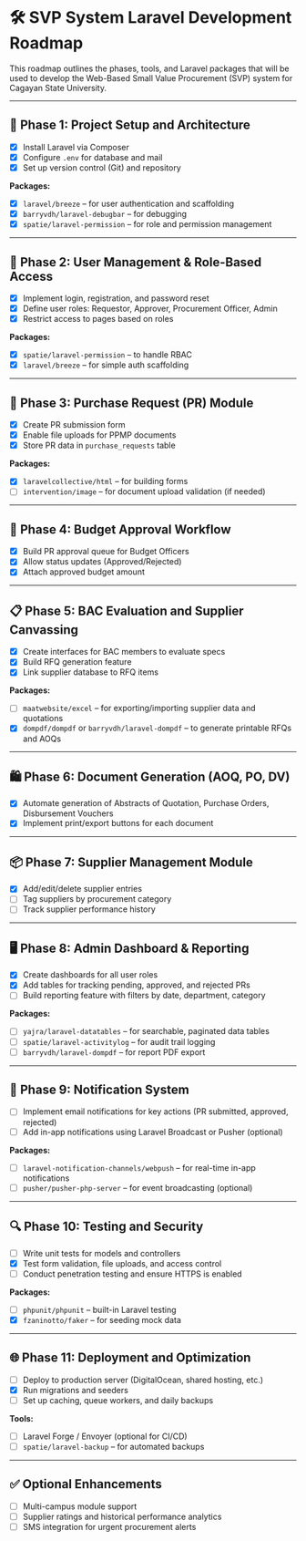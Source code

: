 # 🛠 SVP System Laravel Development Roadmap

This roadmap outlines the phases, tools, and Laravel packages that will be used to develop the Web-Based Small Value Procurement (SVP) system for Cagayan State University.

---

## 🚀 Phase 1: Project Setup and Architecture

- [x] Install Laravel via Composer
- [x] Configure `.env` for database and mail
- [x] Set up version control (Git) and repository

**Packages:**
- [x] `laravel/breeze` – for user authentication and scaffolding
- [x] `barryvdh/laravel-debugbar` – for debugging
- [x] `spatie/laravel-permission` – for role and permission management

---

## 🔐 Phase 2: User Management & Role-Based Access

- [x] Implement login, registration, and password reset
- [x] Define user roles: Requestor, Approver, Procurement Officer, Admin
- [x] Restrict access to pages based on roles

**Packages:**
- [x] `spatie/laravel-permission` – to handle RBAC
- [x] `laravel/breeze` – for simple auth scaffolding

---

## 📝 Phase 3: Purchase Request (PR) Module

- [x] Create PR submission form
- [x] Enable file uploads for PPMP documents
- [x] Store PR data in `purchase_requests` table

**Packages:**
- [x] `laravelcollective/html` – for building forms
- [ ] `intervention/image` – for document upload validation (if needed)

---

## 🧮 Phase 4: Budget Approval Workflow

- [x] Build PR approval queue for Budget Officers
- [x] Allow status updates (Approved/Rejected)
- [x] Attach approved budget amount

---

## 📋 Phase 5: BAC Evaluation and Supplier Canvassing

- [x] Create interfaces for BAC members to evaluate specs
- [x] Build RFQ generation feature
- [x] Link supplier database to RFQ items

**Packages:**
- [ ] `maatwebsite/excel` – for exporting/importing supplier data and quotations
- [x] `dompdf/dompdf` or `barryvdh/laravel-dompdf` – to generate printable RFQs and AOQs

---

## 🛍️ Phase 6: Document Generation (AOQ, PO, DV)

- [x] Automate generation of Abstracts of Quotation, Purchase Orders, Disbursement Vouchers
- [x] Implement print/export buttons for each document

---

## 📦 Phase 7: Supplier Management Module

- [x] Add/edit/delete supplier entries
- [ ] Tag suppliers by procurement category
- [ ] Track supplier performance history

---

## 🖥️ Phase 8: Admin Dashboard & Reporting

- [x] Create dashboards for all user roles
- [x] Add tables for tracking pending, approved, and rejected PRs
- [ ] Build reporting feature with filters by date, department, category

**Packages:**
- [ ] `yajra/laravel-datatables` – for searchable, paginated data tables
- [ ] `spatie/laravel-activitylog` – for audit trail logging
- [ ] `barryvdh/laravel-dompdf` – for report PDF export

---

## 🔔 Phase 9: Notification System

- [ ] Implement email notifications for key actions (PR submitted, approved, rejected)
- [ ] Add in-app notifications using Laravel Broadcast or Pusher (optional)

**Packages:**
- [ ] `laravel-notification-channels/webpush` – for real-time in-app notifications
- [ ] `pusher/pusher-php-server` – for event broadcasting (optional)

---

## 🔍 Phase 10: Testing and Security

- [ ] Write unit tests for models and controllers
- [x] Test form validation, file uploads, and access control
- [ ] Conduct penetration testing and ensure HTTPS is enabled

**Packages:**
- [ ] `phpunit/phpunit` – built-in Laravel testing
- [x] `fzaninotto/faker` – for seeding mock data

---

## 🌐 Phase 11: Deployment and Optimization

- [ ] Deploy to production server (DigitalOcean, shared hosting, etc.)
- [x] Run migrations and seeders
- [ ] Set up caching, queue workers, and daily backups

**Tools:**
- [ ] Laravel Forge / Envoyer (optional for CI/CD)
- [ ] `spatie/laravel-backup` – for automated backups

---

## ✅ Optional Enhancements

- [ ] Multi-campus module support
- [ ] Supplier ratings and historical performance analytics
- [ ] SMS integration for urgent procurement alerts
